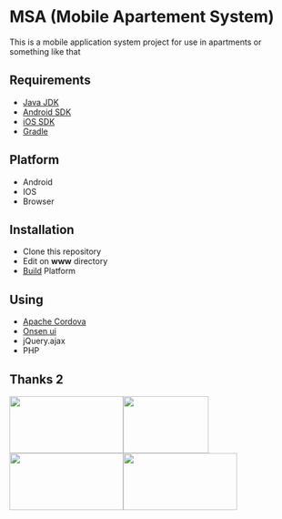 # MSA (Mobile Apartement System)

This is a mobile application system project for use in apartments or something like that
## Requirements

 - [Java JDK](https://www.oracle.com/java/technologies/javase-jdk8-downloads.html)
 - [Android SDK](https://developer.android.com/studio)
 - [iOS SDK](https://developer.apple.com/)
 - [Gradle](https://gradle.org/install/)

## Platform

 - Android
 - IOS
 - Browser

## Installation
- Clone this repository
- Edit on **www** directory
- [Build](https://cordova.apache.org/docs/en/latest/guide/cli/) Platform
## Using

 - [Apache Cordova](cordova.apache.org)
 - [Onsen ui](onsen.io)
 - jQuery.ajax
 - PHP
 ## Thanks 2
<img src="https://cdn.app.compendium.com/uploads/user/e7c690e8-6ff9-102a-ac6d-e4aebca50425/0eb8e772-8880-46b2-98ee-257cf9c2fa2c/File/1b89350eea027d2df02a606a67fe2f4a/cordova_logo_normal_dark_large.png" width="200px" height="100px"><img src="https://onsen.io/images/logo/onsen_with_text.png" width="150px" height="100"><img src="https://mragus.com/wp-content/uploads/2015/11/jquery_logo.png" width="200px" height="100px"><img src="https://www.yudana.id/wp-content/uploads/2016/10/PHP.png" width="200px" height="100px">
